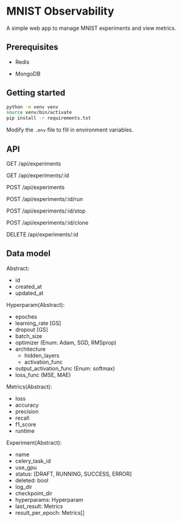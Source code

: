 # MNIST Observability

A simple web app to manage MNIST experiments and view metrics.

## Prerequisites

- Redis

- MongoDB

## Getting started

```sh
python -m venv venv
source venv/bin/activate
pip install -r requirements.txt
```

Modify the `.env` file to fill in environment variables.

## API

GET /api/experiments

GET /api/experiments/:id

POST /api/experiments

POST /api/experiments/:id/run

POST /api/experiments/:id/stop

POST /api/experiments/:id/clone

DELETE /api/experiments/:id

## Data model

Abstract:
- id
- created_at
- updated_at

Hyperparam(Abstract):
- epoches
- learning_rate [GS]
- dropout [GS]
- batch_size
- optimizer (Enum: Adam, SGD, RMSprop)
- architecture
  + hidden_layers
  + activation_func
- output_activation_func (Enum: softmax)
- loss_func (MSE, MAE)

Metrics(Abstract):
- loss
- accuracy
- precision
- recall
- f1_score
- runtime

Experiment(Abstract):
- name
- celery_task_id
- use_gpu
- status: [DRAFT, RUNNING, SUCCESS, ERROR]
- deleted: bool
- log_dir
- checkpoint_dir
- hyperparams: Hyperparam
- last_result: Metrics
- result_per_epoch: Metrics[]